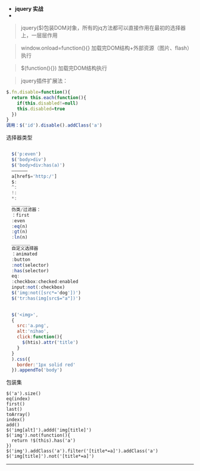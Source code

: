
- **jquery 实战**
- 
>jquery($)包装DOM对象，所有的jq方法都可以直接作用在最初的选择器上，一层层作用

>window.onload=function(){} 加载完DOM结构+外部资源（图片、flash）执行

>$(function(){})  加载完DOM结构执行

>jquery插件扩展法：

```javascript
$.fn.disable=function(){
  return this.each(function(){
    if(this.disabled!=null)
    this.disabled=true
  })
}
调用：$('id').disable().addClass('a')
```
选择器类型

```javascript

  $('p:even')
  $('body>div')
  $('body>div:has(a)')
  ——————
  a[href$='http:/']
  $:
  ^:
  !:
  *:
  _______
  伪类/过滤器：
  ：first
  :even
  :eq(n)
  :gt(n)
  :ln(n)
  _______
  自定义选择器
  ：animated
  :button
  :not(selector)
  :has(selector)
  eq:
  :checkbox:checked:enabled
  input:not(:checkbox)
  $('img:not([src*='dog'])')
  $('tr:has(img[src$="a"])')
  
```

```javascript
  $('<img>',
  {
    src:'a.png',
    alt:'nihao',
    click:function(){
      $(htis).attr('title')
    }
  }
  ).css({
    border:'1px solid red'
  }).appendTo('body')
```
包装集
```javasrcipt
$('a').size()
eq(index)
first()
last()
toArray()
index()
add()
$('img[alt]').addd('img[title]')
$('img').not(function(){
  return !$(this).has('a')
})
$('img').addClass('a').filter('[title*=a]').addClass('a')
$('img[title]').not('[title*=a]')
```
-------------------

